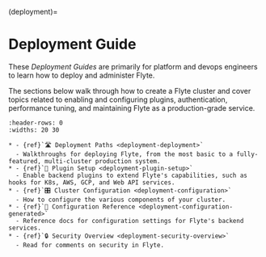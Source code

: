 (deployment)=

# Deployment Guide

These *Deployment Guides* are primarily for platform and devops engineers to learn how to deploy and administer Flyte.

The sections below walk through how to create a Flyte cluster and cover topics related to enabling and configuring
plugins, authentication, performance tuning, and maintaining Flyte as a production-grade service.

```{list-table}
:header-rows: 0
:widths: 20 30

* - {ref}`🛣 Deployment Paths <deployment-deployment>`
  - Walkthroughs for deploying Flyte, from the most basic to a fully-featured, multi-cluster production system.
* - {ref}`🔌 Plugin Setup <deployment-plugin-setup>`
  - Enable backend plugins to extend Flyte's capabilities, such as hooks for K8s, AWS, GCP, and Web API services.
* - {ref}`🎛 Cluster Configuration <deployment-configuration>`
  - How to configure the various components of your cluster.
* - {ref}`📖 Configuration Reference <deployment-configuration-generated>`
  - Reference docs for configuration settings for Flyte's backend services.
* - {ref}`🔒 Security Overview <deployment-security-overview>`
  - Read for comments on security in Flyte.
```
